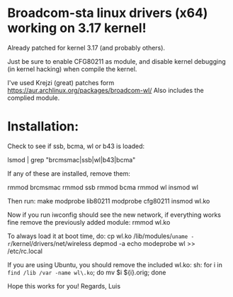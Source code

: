 Broadcom-sta linux drivers (x64) working on 3.17 kernel!
===============================================================

Already patched for kernel 3.17 (and probably others).

Just be sure to enable CFG80211 as module, and disable kernel debugging (in kernel hacking) when compile the kernel.

I've used Krejzi (great) patches form https://aur.archlinux.org/packages/broadcom-wl/
Also includes the complied module.

Installation:
============
Check to see if ssb, bcma, wl or b43 is loaded:

lsmod | grep "brcmsmac\|ssb\|wl\|b43\|bcma"

If any of these are installed, remove them:

rmmod brcmsmac
rmmod ssb
rmmod bcma
rmmod wl
insmod wl

Then run:
make
modprobe lib80211
modprobe cfg80211
insmod wl.ko

Now if you run iwconfig should see the new network, if everything works fine remove the previously added module:
rmmod wl.ko 

To always load it at boot time, do:
cp wl.ko /lib/modules/`uname -r`/kernel/drivers/net/wireless 
depmod -a
echo modeprobe wl >> /etc/rc.local

If you are using Ubuntu, you should remove the included wl.ko:
sh: for i in `find /lib /var -name wl\.ko`; do mv $i ${i}.orig; done

Hope this works for you!
Regards,
Luis

